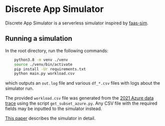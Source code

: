 Discrete App Simulator
=====================

Discrete App Simulator is a serverless simulator inspired by [faas-sim](https://github.com/edgerun/faas-sim).

Running a simulation
--------------------

In the root directory, run the following commands:
```bash
    python3.8 -m venv ./venv
    source ./venv/bin/activate
    pip install -Ur requirements.txt
    python main.py workload.csv
```
which outputs an `out.log` file and various `df_*.csv` files with logs about the simulator run.

The provided `workload.csv` file was generated from the
[2021 Azure data trace](https://github.com/Azure/AzurePublicDataset/blob/master/AzureFunctionsInvocationTrace2021.md)
using the script `get_subset_azure.py`.
Any CSV file with the required fields may be inputted to the simulator instead.

[This paper](https://open.library.ubc.ca/soa/cIRcle/collections/undergraduateresearch/52966/items/1.0448503)
describes the simulator in detail.
